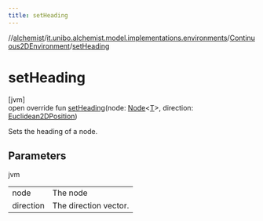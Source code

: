 ```yaml
---
title: setHeading
---
```

//[alchemist](../../../index.html)/[it.unibo.alchemist.model.implementations.environments](../index.html)/[Continuous2DEnvironment](index.html)/[setHeading](set-heading.html)



# setHeading



[jvm]\
open override fun [setHeading](set-heading.html)(node: [Node](../../it.unibo.alchemist.model.interfaces/-node/index.html)<[T](index.html)>, direction: [Euclidean2DPosition](../../it.unibo.alchemist.model.implementations.positions/-euclidean2-d-position/index.html))



Sets the heading of a node.



## Parameters


jvm

| | |
|---|---|
| node | The node |
| direction | The direction vector. |




